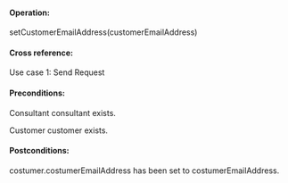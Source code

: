 #### Operation: 

setCustomerEmailAddress(customerEmailAddress) 

#### Cross reference: 

Use case 1: Send Request 

#### Preconditions: 

Consultant consultant exists. 

Customer customer exists. 

#### Postconditions: 

costumer.costumerEmailAddress has been set to costumerEmailAddress. 
